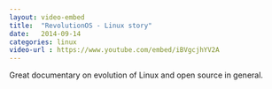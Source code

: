 ```yaml
---
layout: video-embed
title:  "RevolutionOS - Linux story"
date:   2014-09-14
categories: linux
video-url : https://www.youtube.com/embed/iBVgcjhYV2A
---
```

Great documentary on evolution of Linux and open source in general.